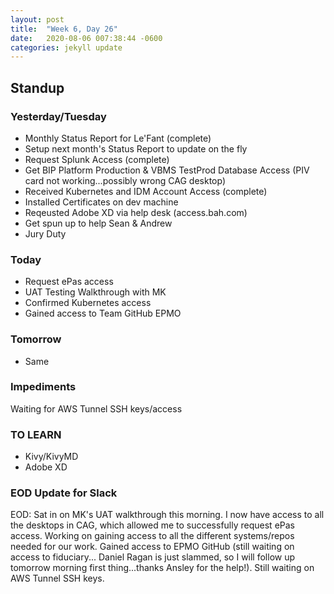 ```yaml
---
layout: post
title:  "Week 6, Day 26"
date:   2020-08-06 007:38:44 -0600
categories: jekyll update
---
```


## Standup

### Yesterday/Tuesday
* Monthly Status Report for Le'Fant (complete)
* Setup next month's Status Report to update on the fly
* Request Splunk Access (complete)
* Get BIP Platform Production & VBMS TestProd Database Access (PIV card not working...possibly wrong CAG desktop)
* Received Kubernetes and IDM Account Access (complete)
* Installed Certificates on dev machine
* Reqeusted Adobe XD via help desk (access.bah.com)
* Get spun up to help Sean & Andrew 
* Jury Duty

### Today
* Request ePas access
* UAT Testing Walkthrough with MK
* Confirmed Kubernetes access
* Gained access to Team GitHub EPMO


### Tomorrow
* Same

### Impediments
Waiting for AWS Tunnel SSH keys/access

### TO LEARN
* Kivy/KivyMD
* Adobe XD

### EOD Update for Slack

EOD: Sat in on MK's UAT walkthrough this morning. I now have access to all the desktops in CAG, which allowed me to successfully request ePas access. Working on gaining access to all the different systems/repos needed for our work. Gained access to EPMO GitHub (still waiting on access to fiduciary... Daniel Ragan is just slammed, so I will follow up tomorrow morning first thing...thanks Ansley for the help!). Still waiting on AWS Tunnel SSH keys.

